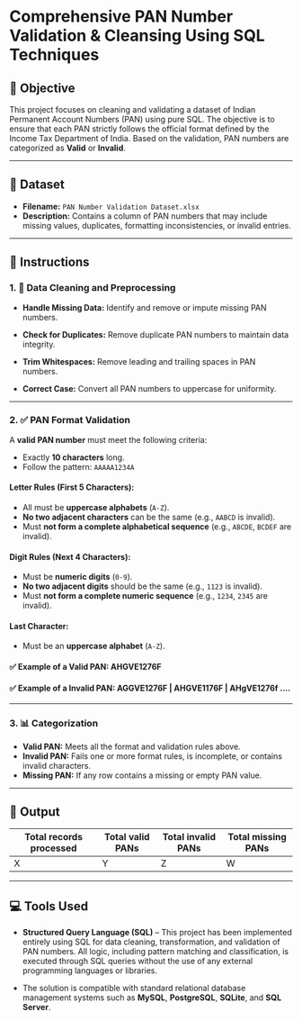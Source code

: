 # Comprehensive PAN Number Validation & Cleansing Using SQL Techniques

## 📌 Objective

This project focuses on cleaning and validating a dataset of Indian Permanent Account Numbers (PAN) using pure SQL. The objective is to ensure that each PAN strictly follows the official format defined by the Income Tax Department of India. Based on the validation, PAN numbers are categorized as **Valid** or **Invalid**.

---

## 📂 Dataset

- **Filename:** `PAN Number Validation Dataset.xlsx`
- **Description:** Contains a column of PAN numbers that may include missing values, duplicates, formatting inconsistencies, or invalid entries.

---

## 🔧 Instructions

### 1. 🧹 Data Cleaning and Preprocessing

- **Handle Missing Data:** Identify and remove or impute missing PAN numbers.

- **Check for Duplicates:** Remove duplicate PAN numbers to maintain data integrity.

- **Trim Whitespaces:** Remove leading and trailing spaces in PAN numbers.

- **Correct Case:** Convert all PAN numbers to uppercase for uniformity.

---

### 2. ✅ PAN Format Validation

A **valid PAN number** must meet the following criteria:

- Exactly **10 characters** long.
- Follow the pattern: `AAAAA1234A`
  
#### Letter Rules (First 5 Characters):
- All must be **uppercase alphabets** (`A-Z`).
- **No two adjacent characters** can be the same (e.g., `AABCD` is invalid).
- Must **not form a complete alphabetical sequence** (e.g., `ABCDE`, `BCDEF` are invalid).

#### Digit Rules (Next 4 Characters):
- Must be **numeric digits** (`0-9`).
- **No two adjacent digits** should be the same (e.g., `1123` is invalid).
- Must **not form a complete numeric sequence** (e.g., `1234`, `2345` are invalid).

#### Last Character:
- Must be an **uppercase alphabet** (`A-Z`).

#### ✅ Example of a Valid PAN: AHGVE1276F
#### ✅ Example of a Invalid PAN: AGGVE1276F | AHGVE1176F | AHgVE1276f ....

---

### 3. 📊 Categorization

- **Valid PAN:** Meets all the format and validation rules above.
- **Invalid PAN:** Fails one or more format rules, is incomplete, or contains invalid characters.
- **Missing PAN:** If any row contains a missing or empty PAN value.

---

## 📝 Output

| Total records processed | Total valid PANs | Total invalid PANs | Total missing PANs |
|-------------------------|------------------|---------------------|---------------------|
| X                       | Y                | Z                   | W                   |
---

## 💻 Tools Used

- **Structured Query Language (SQL)** – This project has been implemented entirely using SQL for data cleaning, transformation, and validation of PAN numbers. All logic, including pattern matching and classification, is executed through SQL queries without the use of any external programming languages or libraries.

- The solution is compatible with standard relational database management systems such as **MySQL**, **PostgreSQL**, **SQLite**, and **SQL Server**.
